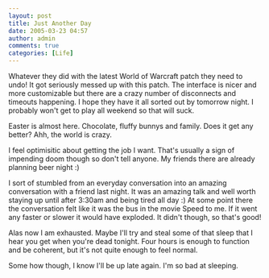 ```yaml
---
layout: post
title: Just Another Day
date: 2005-03-23 04:57
author: admin
comments: true
categories: [Life]
---
```

Whatever they did with the latest World of Warcraft patch they need to undo!  It got seriously messed up with this patch.  The interface is nicer and more customizable but there are a crazy number of disconnects and timeouts happening.  I hope they have it all sorted out by tomorrow night.  I probably won&apos;t get to play all weekend so that will suck.

Easter is almost here.  Chocolate, fluffy bunnys and family.  Does it get any better?  Ahh, the world is crazy.

I feel optimisitic about getting the job I want.  That&apos;s usually a sign of impending doom though so don&apos;t tell anyone.  My friends there are already planning beer night :)

I sort of stumbled from an everyday conversation into an amazing conversation with a friend last night.  It was an amazing talk and well worth staying up until after 3:30am and being tired all day :)  At some point there the conversation felt like it was the bus in the movie Speed to me.  If it went any faster or slower it would have exploded.  It didn&apos;t though, so that&apos;s good!

Alas now I am exhausted.  Maybe I&apos;ll try and steal some of that sleep that I hear you get when you&apos;re dead tonight.  Four hours is enough to function and be coherent, but it&apos;s not quite enough to feel normal.

Some how though, I know I&apos;ll be up late again.  I&apos;m so bad at sleeping.
